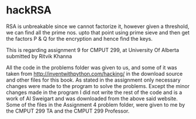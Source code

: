 # hackRSA
RSA is unbreakable since we cannot factorize it, however given a threshold, we can find all the prime nos. upto that point using prime sieve and then get the factors P & Q for the encryption and hence find the keys.


This is regarding assignment 9 for CMPUT 299, at University Of Alberta submitted by Ritvik Khanna

All the code in the problems folder was given to us, and some of it was taken from http://inventwithpython.com/hacking/ in the download source and other files for this book. As stated in the assignment only necessary changes were made to the program to solve the problems. Except the minor changes made in the program I did not write the rest of the code and is a work of AI Sweigart and was downloaded from the above said website. Some of the files in the Assignment 4 problem folder, were given to me by the CMPUT 299 TA and the CMPUT 299 Professor.


